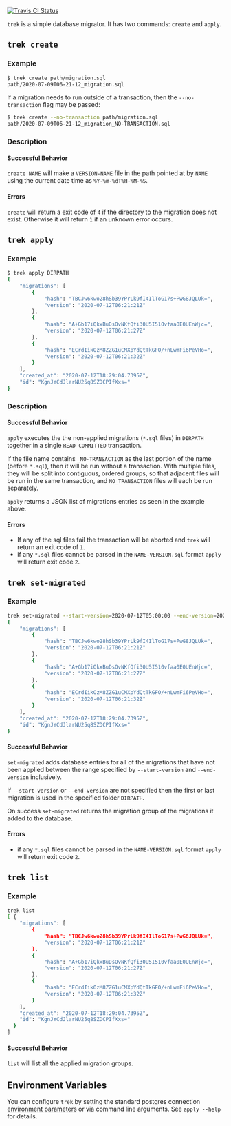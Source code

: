 [![Travis CI Status](https://travis-ci.org/jfischoff/trek.svg?branch=master)](http://travis-ci.org/jfischoff/trek)

`trek` is a simple database migrator. It has two commands: `create` and `apply`.

## `trek create`

### Example
```bash
$ trek create path/migration.sql
path/2020-07-09T06-21-12_migration.sql
```

If a migration needs to run outside of a transaction, then the
`--no-transaction` flag may be passed:

```bash
$ trek create --no-transaction path/migration.sql
path/2020-07-09T06-21-12_migration_NO-TRANSACTION.sql
```

### Description

#### Successful Behavior

`create NAME` will make a `VERSION-NAME` file in the path pointed at by `NAME` using the current date time as `%Y-%m-%dT%H-%M-%S`.

#### Errors

`create` will return a exit code of `4` if the directory to the migration does not exist. Otherwise it will return `1` if an unknown error occurs.

## `trek apply`

### Example
```bash
$ trek apply DIRPATH
{
    "migrations": [
        {
            "hash": "TBCJw6kwo28hSb39YPrLk9fI4IlToG17s+PwG8JQLUk=",
            "version": "2020-07-12T06:21:21Z"
        },
        {
            "hash": "A+Gb17iQkxBuDsOvNKfQfi30U5I510vfaa0E0UEnWjc=",
            "version": "2020-07-12T06:21:27Z"
        },
        {
            "hash": "ECrdIikOzM8ZZG1uCMXpYdQtTkGFO/+nLwmFi6PeVHo=",
            "version": "2020-07-12T06:21:32Z"
        }
    ],
    "created_at": "2020-07-12T18:29:04.7395Z",
    "id": "KgnJYCdJlarNU25q8SZDCPIfXxs="
}
```

### Description

#### Successful Behavior

`apply` executes the the non-applied migrations (`*.sql` files) in `DIRPATH` together in a single `READ COMMITTED` transaction.

If the file name contains `_NO-TRANSACTION` as the last portion of the name
(before `*.sql`), then it will be run without a transaction. With multiple
files, they will be split into contiguous, ordered groups, so that adjacent
files will be run in the same transaction, and `NO_TRANSACTION` files will each
be run separately.

`apply` returns a JSON list of migrations entries as seen in the example above.

#### Errors

- If any of the sql files fail the transaction will be aborted and `trek` will return an exit code of `1`.
- if any `*.sql` files cannot be parsed in the `NAME-VERSION.sql` format `apply` will return exit code `2`.

## `trek set-migrated`

### Example
```bash
trek set-migrated --start-version=2020-07-12T05:00:00 --end-version=2020-07-12T07:00:00 DIRPATH
{
    "migrations": [
        {
            "hash": "TBCJw6kwo28hSb39YPrLk9fI4IlToG17s+PwG8JQLUk=",
            "version": "2020-07-12T06:21:21Z"
        },
        {
            "hash": "A+Gb17iQkxBuDsOvNKfQfi30U5I510vfaa0E0UEnWjc=",
            "version": "2020-07-12T06:21:27Z"
        },
        {
            "hash": "ECrdIikOzM8ZZG1uCMXpYdQtTkGFO/+nLwmFi6PeVHo=",
            "version": "2020-07-12T06:21:32Z"
        }
    ],
    "created_at": "2020-07-12T18:29:04.7395Z",
    "id": "KgnJYCdJlarNU25q8SZDCPIfXxs="
}
```

#### Successful Behavior
`set-migrated` adds database entries for all of the migrations that have not been applied between the range specified by `--start-version` and `--end-version` inclusively.

If `--start-version` or `--end-version` are not specified then the first or last migration is used in the specified folder `DIRPATH`.

On success `set-migrated` returns the migration group of the migrations it added to the database.

#### Errors
- if any `*.sql` files cannot be parsed in the `NAME-VERSION.sql` format `apply` will return exit code `2`.

## `trek list`

### Example
```bash
trek list
[ {
    "migrations": [
        {
            "hash": "TBCJw6kwo28hSb39YPrLk9fI4IlToG17s+PwG8JQLUk=",
            "version": "2020-07-12T06:21:21Z"
        },
        {
            "hash": "A+Gb17iQkxBuDsOvNKfQfi30U5I510vfaa0E0UEnWjc=",
            "version": "2020-07-12T06:21:27Z"
        },
        {
            "hash": "ECrdIikOzM8ZZG1uCMXpYdQtTkGFO/+nLwmFi6PeVHo=",
            "version": "2020-07-12T06:21:32Z"
        }
    ],
    "created_at": "2020-07-12T18:29:04.7395Z",
    "id": "KgnJYCdJlarNU25q8SZDCPIfXxs="
  }
]

```

#### Successful Behavior
`list` will list all the applied migration groups.

## Environment Variables

You can configure `trek` by setting the standard postgres connection [environment parameters](https://www.postgresql.org/docs/current/libpq-envars.html) or via command line arguments. See `apply --help` for details.

